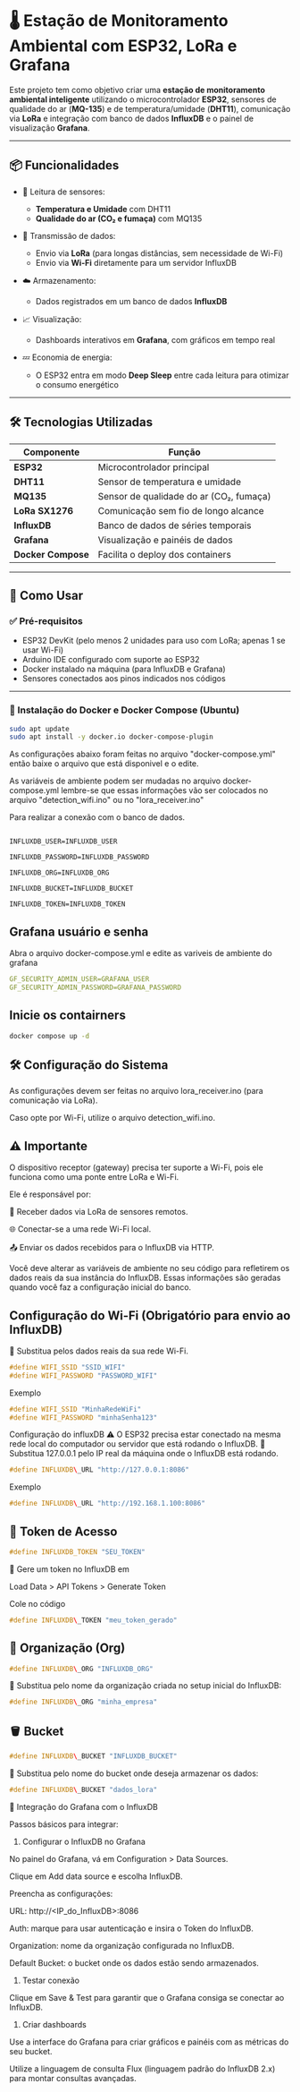 # 🌡️ Estação de Monitoramento Ambiental com ESP32, LoRa e Grafana

Este projeto tem como objetivo criar uma **estação de monitoramento ambiental inteligente** utilizando o microcontrolador **ESP32**, sensores de qualidade do ar (**MQ-135**) e de temperatura/umidade (**DHT11**), comunicação via **LoRa** e integração com banco de dados **InfluxDB** e o painel de visualização **Grafana**.

---

## 📦 Funcionalidades

- 🧠 Leitura de sensores:
  - **Temperatura e Umidade** com DHT11
  - **Qualidade do ar (CO₂ e fumaça)** com MQ135

- 📡 Transmissão de dados:
  - Envio via **LoRa** (para longas distâncias, sem necessidade de Wi-Fi)
  - Envio via **Wi-Fi** diretamente para um servidor InfluxDB

- ☁️ Armazenamento:
  - Dados registrados em um banco de dados **InfluxDB**

- 📈 Visualização:
  - Dashboards interativos em **Grafana**, com gráficos em tempo real

- 💤 Economia de energia:
  - O ESP32 entra em modo **Deep Sleep** entre cada leitura para otimizar o consumo energético

---

## 🛠️ Tecnologias Utilizadas

| Componente          | Função                                   |
|---------------------|-------------------------------------------|
| **ESP32**           | Microcontrolador principal                |
| **DHT11**           | Sensor de temperatura e umidade           |
| **MQ135**           | Sensor de qualidade do ar (CO₂, fumaça)   |
| **LoRa SX1276**     | Comunicação sem fio de longo alcance      |
| **InfluxDB**        | Banco de dados de séries temporais        |
| **Grafana**         | Visualização e painéis de dados           |
| **Docker Compose**  | Facilita o deploy dos containers          |

---

## 🚀 Como Usar

### ✅ Pré-requisitos

- ESP32 DevKit (pelo menos 2 unidades para uso com LoRa; apenas 1 se usar Wi-Fi)
- Arduino IDE configurado com suporte ao ESP32
- Docker instalado na máquina (para InfluxDB e Grafana)
- Sensores conectados aos pinos indicados nos códigos

---

###  🐋  Instalação do Docker e Docker Compose (Ubuntu)
```bash
sudo apt update
sudo apt install -y docker.io docker-compose-plugin
```

As configurações abaixo foram feitas no arquivo "docker-compose.yml" então baixe o arquivo que está disponivel e o edite.

As variáveis de ambiente podem ser mudadas no arquivo docker-compose.yml lembre-se que essas informações vão ser colocados no arquivo "detection_wifi.ino" ou no "lora_receiver.ino"

Para realizar a conexão com o banco de dados.
```ỳml

INFLUXDB_USER=INFLUXDB_USER

INFLUXDB_PASSWORD=INFLUXDB_PASSWORD

INFLUXDB_ORG=INFLUXDB_ORG

INFLUXDB_BUCKET=INFLUXDB_BUCKET

INFLUXDB_TOKEN=INFLUXDB_TOKEN
```
## Grafana usuário e senha
Abra o arquivo docker-compose.yml e edite as variveis de ambiente do grafana
```yml
GF_SECURITY_ADMIN_USER=GRAFANA_USER
GF_SECURITY_ADMIN_PASSWORD=GRAFANA_PASSWORD
```
## Inicie os contairners
```bash
docker compose up -d
```
## 🛠️ Configuração do Sistema

As configurações devem ser feitas no arquivo lora_receiver.ino (para comunicação via LoRa).

Caso opte por Wi-Fi, utilize o arquivo detection_wifi.ino.

## ⚠️ Importante
O dispositivo receptor (gateway) precisa ter suporte a Wi-Fi, pois ele funciona como uma ponte entre LoRa e Wi-Fi.

Ele é responsável por:

📡 Receber dados via LoRa de sensores remotos.

🌐 Conectar-se a uma rede Wi-Fi local.

📤 Enviar os dados recebidos para o InfluxDB via HTTP.

Você deve alterar as variáveis de ambiente no seu código para refletirem os dados reais da sua instância do InfluxDB. Essas informações são geradas quando você faz a configuração inicial do banco.

## Configuração do Wi-Fi (Obrigatório para envio ao InfluxDB)
🔁 Substitua pelos dados reais da sua rede Wi-Fi.
```C++
#define WIFI_SSID "SSID_WIFI"
#define WIFI_PASSWORD "PASSWORD_WIFI"
```
Exemplo
```C++
#define WIFI_SSID "MinhaRedeWiFi"
#define WIFI_PASSWORD "minhaSenha123"
```
Configuração do influxDB
⚠️ O ESP32 precisa estar conectado na mesma rede local do computador ou servidor que está rodando o InfluxDB.
🔁 Substitua 127.0.0.1 pelo IP real da máquina onde o InfluxDB está rodando.
```C++
#define INFLUXDB\_URL "http://127.0.0.1:8086"
```
Exemplo
```C++
#define INFLUXDB\_URL "http://192.168.1.100:8086"
```
## 🔐 Token de Acesso
```C++
#define INFLUXDB_TOKEN "SEU_TOKEN"
```
🔁 Gere um token no InfluxDB em

Load Data > API Tokens > Generate Token

Cole no código
```C++
#define INFLUXDB\_TOKEN "meu_token_gerado"
```
## 🏢 Organização (Org)
```C++
#define INFLUXDB\_ORG "INFLUXDB_ORG"
```
🔁 Substitua pelo nome da organização criada no setup inicial do InfluxDB:
```C++
#define INFLUXDB\_ORG "minha_empresa"
```
## 🪣 Bucket
```C++
#define INFLUXDB\_BUCKET "INFLUXDB_BUCKET"
```
🔁 Substitua pelo nome do bucket onde deseja armazenar os dados:
```C++
#define INFLUXDB\_BUCKET "dados_lora"
```
🔗 Integração do Grafana com o InfluxDB

Passos básicos para integrar:

1. Configurar o InfluxDB no Grafana

No painel do Grafana, vá em Configuration > Data Sources.

Clique em Add data source e escolha InfluxDB.

Preencha as configurações:

URL: http://<IP\_do\_InfluxDB>:8086

Auth: marque para usar autenticação e insira o Token do InfluxDB.

Organization: nome da organização configurada no InfluxDB.

Default Bucket: o bucket onde os dados estão sendo armazenados.

1. Testar conexão

Clique em Save & Test para garantir que o Grafana consiga se conectar ao InfluxDB.

1. Criar dashboards

Use a interface do Grafana para criar gráficos e painéis com as métricas do seu bucket.

Utilize a linguagem de consulta Flux (linguagem padrão do InfluxDB 2.x) para montar consultas avançadas.
